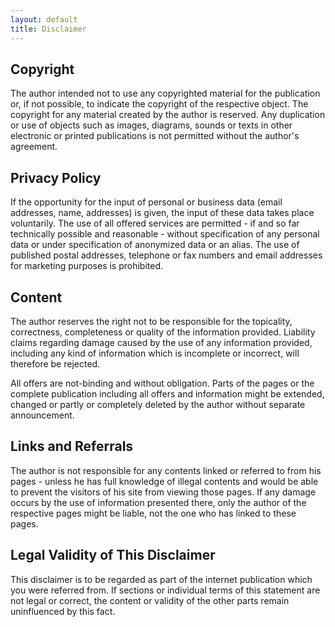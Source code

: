 ```yaml
---
layout: default
title: Disclaimer
---
```


## Copyright

The author intended not to use any copyrighted material for the publication or, if not possible, to indicate the copyright of the respective object. The copyright for any material created by the author is reserved. Any duplication or use of objects such as images, diagrams, sounds or texts in other electronic or printed publications is not permitted without the author's agreement.

## Privacy Policy

If the opportunity for the input of personal or business data (email addresses, name, addresses) is given, the input of these data takes place voluntarily. The use of all offered services are permitted - if and so far technically possible and reasonable - without specification of any personal data or under specification of anonymized data or an alias. The use of published postal addresses, telephone or fax numbers and email addresses for marketing purposes is prohibited.

## Content

The author reserves the right not to be responsible for the topicality, correctness, completeness or quality of the information provided. Liability claims regarding damage caused by the use of any information provided, including any kind of information which is incomplete or incorrect, will therefore be rejected.

All offers are not-binding and without obligation. Parts of the pages or the complete publication including all offers and information might be extended, changed or partly or completely deleted by the author without separate announcement.

## Links and Referrals

The author is not responsible for any contents linked or referred to from his pages - unless he has full knowledge of illegal contents and would be able to prevent the visitors of his site from viewing those pages. If any damage occurs by the use of information presented there, only the author of the respective pages might be liable, not the one who has linked to these pages.

## Legal Validity of This Disclaimer

This disclaimer is to be regarded as part of the internet publication which you were referred from. If sections or individual terms of this statement are not legal or correct, the content or validity of the other parts remain uninfluenced by this fact. 